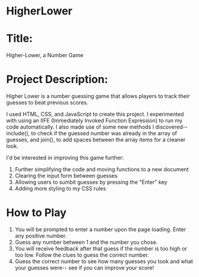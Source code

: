 # HigherLower

# Title:

Higher-Lower, a Number Game

# Project Description:

Higher Lower is a number guessing game that allows players to track their guesses to beat previous scores.

I used HTML, CSS, and JavaScript to create this project. I experimented with using an IIFE (Immediately Invoked Function Expression) to run my code automatically. I also made use of some new methods I discovered-- include(), to check if the guessed number was already in the array of guesses, and join(), to add spaces between the array items for a cleaner look.

I'd be interested in improving this game further:

1. Further simplifying the code and moving functions to a new document
2. Clearing the input form between guesses
3. Allowing users to sumbit guesses by pressing the "Enter" key
4. Adding more styling to my CSS rules

# How to Play

1. You will be prompted to enter a number upon the page loading. Enter any positive number.
2. Guess any number between 1 and the number you chose.
3. You will receive feedback after that guess if the number is too high or too low. Follow the clues to guess the correct number.
4. Guess the correct number to see how many guesses you took and what your guesses were-- see if you can improve your score!
